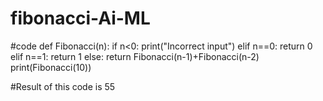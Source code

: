 # fibonacci-Ai-ML
#code
def Fibonacci(n):
    if n<0:
        print("Incorrect input")
    elif n==0:
        return 0
    elif n==1:
        return 1
    else:
        return Fibonacci(n-1)+Fibonacci(n-2) 
print(Fibonacci(10))



#Result of this code is 55
